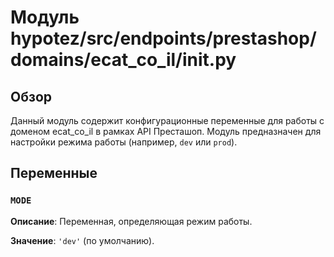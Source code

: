 # Модуль hypotez/src/endpoints/prestashop/domains/ecat_co_il/__init__.py

## Обзор

Данный модуль содержит конфигурационные переменные для работы с доменом ecat_co_il в рамках API Престашоп.  Модуль предназначен для настройки режима работы (например, `dev` или `prod`).


## Переменные

### `MODE`

**Описание**: Переменная, определяющая режим работы.

**Значение**: `'dev'` (по умолчанию).


```